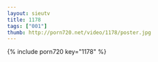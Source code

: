 ```yaml
--- 
layout: sieutv
title: 1178
tags: ["001"]
thumb: http://porn720.net/video/1178/poster.jpg
---
```

{% include porn720 key="1178" %} 
